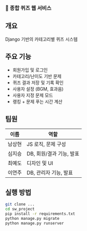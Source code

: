### 🎯 종합 퀴즈 웹 서비스

## 개요
Django 기반의 카테고리별 퀴즈 시스템

## 주요 기능
- 회원가입 및 로그인
- 카테고리/난이도 기반 문제
- 퀴즈 결과 저장 및 기록 확인
- 사용자 설정 (BGM, 효과음)
- 사용자 지정 문제 모드
- 랭킹 + 문제 푸는 시간 계산

## 팀원
| 이름 | 역할 |
|------|------|
| 남상현 | JS 로직, 문제 구성 |
| 심지승 | DB, 회원/결과 기능, 발표 |
| 최예도 | 디자인 및 UI |
| 이연주 | DB, 관리자 기능, 발표 |

## 실행 방법
```bash
git clone ...
cd sw_project
pip install -r requirements.txt
python manage.py migrate
python manage.py runserver

